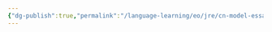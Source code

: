 ```yaml
---
{"dg-publish":true,"permalink":"/language-learning/eo/jre/cn-model-essays/","dgPassFrontmatter":true}
---
```


